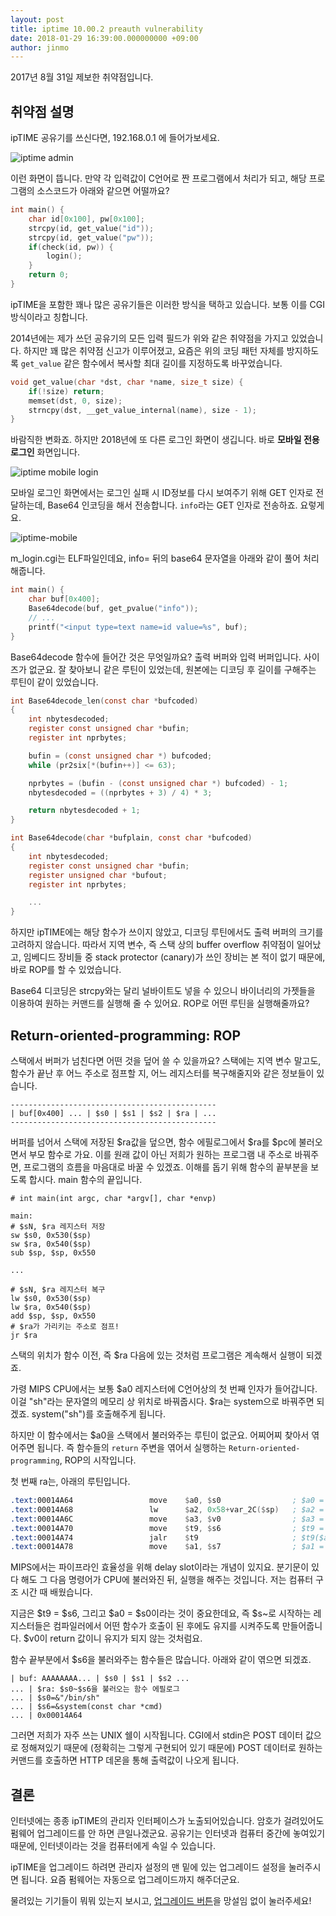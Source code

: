 ```yaml
---
layout: post
title: iptime 10.00.2 preauth vulnerability
date: 2018-01-29 16:39:00.000000000 +09:00
author: jinmo
---
```


2017년 8월 31일 제보한 취약점입니다.

## 취약점 설명

ipTIME 공유기를 쓰신다면, 192.168.0.1 에 들어가보세요.

![iptime admin](/assets/images/iptime-admin.png)

이런 화면이 뜹니다. 만약 각 입력값이 C언어로 짠 프로그램에서 처리가 되고, 해당 프로그램의 소스코드가 아래와 같으면 어떨까요?

```c
int main() {
    char id[0x100], pw[0x100];
    strcpy(id, get_value("id"));
    strcpy(id, get_value("pw"));
    if(check(id, pw)) {
        login();
    }
    return 0;
}
```

ipTIME을 포함한 꽤나 많은 공유기들은 이러한 방식을 택하고 있습니다. 보통 이를 CGI 방식이라고 칭합니다.

2014년에는 제가 쓰던 공유기의 모든 입력 필드가 위와 같은 취약점을 가지고 있었습니다. 하지만 꽤 많은 취약점 신고가 이루어졌고, 요즘은 위의 코딩 패턴 자체를 방지하도록 `get_value` 같은 함수에서 복사할 최대 길이를 지정하도록 바꾸었습니다.

```c
void get_value(char *dst, char *name, size_t size) {
	if(!size) return;
    memset(dst, 0, size);
    strncpy(dst, __get_value_internal(name), size - 1);
}
```

바람직한 변화죠. 하지만 2018년에 또 다른 로그인 화면이 생깁니다. 바로 **모바일 전용 로그인** 화면입니다.

![iptime mobile login](/assets/images/iptime-mlogin.png)

모바일 로그인 화면에서는 로그인 실패 시 ID정보를 다시 보여주기 위해 GET 인자로 전달하는데, Base64 인코딩을 해서 전송합니다. `info`라는 GET 인자로 전송하죠. 요렇게요.

![iptime-mobile](/assets/images/iptime-mlogin2.png)

m_login.cgi는 ELF파일인데요, info= 뒤의 base64 문자열을 아래와 같이 풀어 처리해줍니다.

```c
int main() {
	char buf[0x400];
    Base64decode(buf, get_pvalue("info"));
    // ...
    printf("<input type=text name=id value=%s", buf);
}
```

Base64decode 함수에 들어간 것은 무엇일까요? 출력 버퍼와 입력 버퍼입니다. 사이즈가 없군요. 잘 찾아보니 같은 루틴이 있었는데, 원본에는 디코딩 후 길이를 구해주는 루틴이 같이 있었습니다.

```c
int Base64decode_len(const char *bufcoded)
{
    int nbytesdecoded;
    register const unsigned char *bufin;
    register int nprbytes;

    bufin = (const unsigned char *) bufcoded;
    while (pr2six[*(bufin++)] <= 63);

    nprbytes = (bufin - (const unsigned char *) bufcoded) - 1;
    nbytesdecoded = ((nprbytes + 3) / 4) * 3;

    return nbytesdecoded + 1;
}

int Base64decode(char *bufplain, const char *bufcoded)
{
    int nbytesdecoded;
    register const unsigned char *bufin;
    register unsigned char *bufout;
    register int nprbytes;

	...
}

```

하지만 ipTIME에는 해당 함수가 쓰이지 않았고, 디코딩 루틴에서도 출력 버퍼의 크기를 고려하지 않습니다. 따라서 지역 변수, 즉 스택 상의 buffer overflow 취약점이 일어났고, 임베디드 장비들 중 stack protector (canary)가 쓰인 장비는 본 적이 없기 때문에, 바로 ROP를 할 수 있었습니다.

Base64 디코딩은 strcpy와는 달리 널바이트도 넣을 수 있으니 바이너리의 가젯들을 이용하여 원하는 커맨드를 실행해 줄 수 있어요. ROP로 어떤 루틴을 실행해줄까요?

## Return-oriented-programming: ROP

스택에서 버퍼가 넘친다면 어떤 것을 덮어 쓸 수 있을까요? 스택에는 지역 변수 말고도, 함수가 끝난 후 어느 주소로 점프할 지, 어느 레지스터를 복구해줄지와 같은 정보들이 있습니다.

```
----------------------------------------------
| buf[0x400] ... | $s0 | $s1 | $s2 | $ra | ...
----------------------------------------------
```

버퍼를 넘어서 스택에 저장된 $ra값을 덮으면, 함수 에필로그에서 $ra를 $pc에 불러오면서 부모 함수로 가요. 이를 원래 값이 아닌 저희가 원하는 프로그램 내 주소로 바꿔주면, 프로그램의 흐름을 마음대로 바꿀 수 있겠죠. 이해를 돕기 위해 함수의 끝부분을 보도록 합시다. main 함수의 끝입니다.

```
# int main(int argc, char *argv[], char *envp)

main:
# $sN, $ra 레지스터 저장
sw $s0, 0x530($sp)
sw $ra, 0x540($sp)
sub $sp, $sp, 0x550

...

# $sN, $ra 레지스터 복구
lw $s0, 0x530($sp)
lw $ra, 0x540($sp)
add $sp, $sp, 0x550
# $ra가 가리키는 주소로 점프!
jr $ra

```

스택의 위치가 함수 이전, 즉 $ra 다음에 있는 것처럼 프로그램은 계속해서 실행이 되겠죠.

가령 MIPS CPU에서는 보통 $a0 레지스터에 C언어상의 첫 번째 인자가 들어갑니다. 이걸 "sh"라는 문자열의 메모리 상 위치로 바꿔줍시다. $ra는 system으로 바꿔주면 되겠죠. system("sh")를 호출해주게 됩니다.

하지만 이 함수에서는 $a0을 스택에서 불러와주는 루틴이 없군요. 어찌어찌 찾아서 엮어주면 됩니다. 즉 함수들의  `return` 주변을 엮어서 실행하는 `Return-oriented-programming`, ROP의 시작입니다.

첫 번째 ra는, 아래의 루틴입니다.

```asm
.text:00014A64                 move    $a0, $s0                ; $a0 = $s0
.text:00014A68                 lw      $a2, 0x58+var_2C($sp)   ; $a2 = var_2C
.text:00014A6C                 move    $a3, $v0                ; $a3 = $v0
.text:00014A70                 move    $t9, $s6                ; $t9 = $s6
.text:00014A74                 jalr    $t9                     ; $t9($a0, $a1, ...)
.text:00014A78                 move    $a1, $s7                ; $a1 = $s7
```

MIPS에서는 파이프라인 효율성을 위해 delay slot이라는 개념이 있지요. 분기문이 있다 해도 그 다음 명령어가 CPU에 불러와진 뒤, 실행을 해주는 것입니다. 저는 컴퓨터 구조 시간 때 배웠습니다.

지금은 $t9 = $s6, 그리고 $a0 = $s0이라는 것이 중요한데요, 즉 $s~로 시작하는 레지스터들은 컴파일러에서 어떤 함수가 호출이 된 후에도 유지를 시켜주도록 만들어줍니다. $v0이 return 값이니 유지가 되지 않는 것처럼요.

함수 끝부분에서 $s6을 불러와주는 함수들은 많습니다. 아래와 같이 엮으면 되겠죠.

```
| buf: AAAAAAAA... | $s0 | $s1 | $s2 ...
... | $ra: $s0~$s6을 불러오는 함수 에필로그
... | $s0=&"/bin/sh"
... | $s6=&system(const char *cmd)
... | 0x00014A64
```

그러면 저희가 자주 쓰는 UNIX 쉘이 시작됩니다. CGI에서 stdin은 POST 데이터 값으로 정해져있기 때문에 (정확히는 그렇게 구현되어 있기 때문에) POST 데이터로 원하는 커맨드를 호출하면 HTTP 데몬을 통해 출력값이 나오게 됩니다.

## 결론

인터넷에는 종종 ipTIME의 관리자 인터페이스가 노출되어있습니다. 암호가 걸려있어도 펌웨어 업그레이드를 안 하면 큰일나겠군요. 공유기는 인터넷과 컴퓨터 중간에 놓여있기 때문에, 인터넷이라는 것을 컴퓨터에게 속일 수 있습니다.

ipTIME을 업그레이드 하려면 관리자 설정의 맨 밑에 있는 업그레이드 설정을 눌러주시면 됩니다. 요즘 펌웨어는 자동으로 업그레이드까지 해주더군요.

물려있는 기기들이 뭐뭐 있는지 보시고, [업그레이드 버튼](https://iptime.com/iptime/?page_id=67&uid=16243&mod=document)을 망설임 없이 눌러주세요!